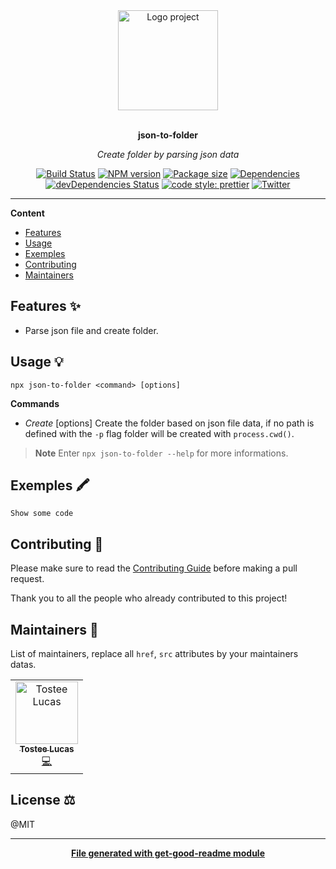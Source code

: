 <div align="center">
  <a href="#">
  	<img src="https://media.giphy.com/media/JIX9t2j0ZTN9S/giphy-downsized.gif" alt="Logo project" height="160" />
  </a>
  <br>
  <br>
  <p>
    <b>json-to-folder</b>
  </p>
  <p>
     <i>Create folder by parsing json data</i>
  </p>
  <p>

[![Build Status](https://travis-ci.com/luctst/json-to-folder.svg?branch=master)](https://travis-ci.com/luctst/json-to-folder)
[![NPM version](https://img.shields.io/npm/v/json-to-folder?style=flat-square)](https://img.shields.io/npm/v/json-to-folder?style=flat-square)
[![Package size](https://img.shields.io/bundlephobia/min/json-to-folder)](https://img.shields.io/bundlephobia/min/json-to-folder)
[![Dependencies](https://img.shields.io/david/luctst/json-to-folder.svg?style=popout-square)](https://david-dm.org/luctst/json-to-folder)
[![devDependencies Status](https://david-dm.org/luctst/json-to-folder/dev-status.svg?style=flat-square)](https://david-dm.org/luctst/json-to-folder?type=dev)
[![code style: prettier](https://img.shields.io/badge/code_style-prettier-ff69b4.svg?style=flat-square)](https://github.com/prettier/prettier)
[![Twitter](https://img.shields.io/twitter/follow/luctstt.svg?label=Follow&style=social)](https://twitter.com/luctstt)

  </p>
</div>

---

**Content**

* [Features](##features)
* [Usage](##usage)
* [Exemples](##exemples)
* [Contributing](##contributing)
* [Maintainers](##maintainers)

## Features ✨
* Parse json file and create folder.

## Usage 💡
```
npx json-to-folder <command> [options]
```

**Commands**
  * *Create* [options]  Create the folder based on json file data, if no path is defined with the `-p` flag folder will be created with `process.cwd()`.

> **Note** Enter `npx json-to-folder --help` for more informations.

## Exemples 🖍
```
Show some code
```

## Contributing 🍰
Please make sure to read the [Contributing Guide]() before making a pull request.

Thank you to all the people who already contributed to this project!

## Maintainers 👷
List of maintainers, replace all `href`, `src` attributes by your maintainers datas.
<table>
  <tr>
    <td align="center"><a href="https://lucastostee.now.sh/"><img src="https://avatars3.githubusercontent.com/u/22588842?s=460&v=4" width="100px;" alt="Tostee Lucas"/><br /><sub><b>Tostee Lucas</b></sub></a><br /><a href="#" title="Code">💻</a></td>
  </tr>
</table>

## License ⚖️
@MIT

---
<div align="center">
	<b>
		<a href="https://www.npmjs.com/package/get-good-readme">File generated with get-good-readme module</a>
	</b>
</div>
